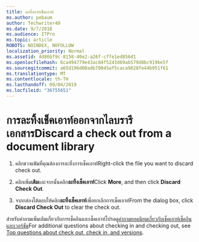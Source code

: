 ```yaml
---
title: ละทิ้งการเช็คเอาท์
ms.author: pebaum
author: Techwriter40
ms.date: 9/7/2018
ms.audience: ITPro
ms.topic: article
ROBOTS: NOINDEX, NOFOLLOW
localization_priority: Normal
ms.assetid: 4d86bf9c-8158-40e2-a26f-cffe1ed856d1
ms.openlocfilehash: 6ca494779e43ac84f5243d69ab579d8bc919be5f
ms.sourcegitcommit: a65d196d00adb70045af5caca9828fe44b951f61
ms.translationtype: MT
ms.contentlocale: th-TH
ms.lasthandoff: 09/04/2019
ms.locfileid: "36755651"
---
```

# <a name="discard-a-check-out-from-a-document-library"></a><span data-ttu-id="286f8-102">การละทิ้งเช็คเอาท์ออกจากไลบรารีเอกสาร</span><span class="sxs-lookup"><span data-stu-id="286f8-102">Discard a check out from a document library</span></span>

1. <span data-ttu-id="286f8-103">คลิกขวาแฟ้มที่คุณต้องการละทิ้งการเช็คเอาท์</span><span class="sxs-lookup"><span data-stu-id="286f8-103">Right-click the file you want to discard check out.</span></span>
    
2. <span data-ttu-id="286f8-104">คลิกเพิ่ม**เติม**และจากนั้นคลิก**ละทิ้งเช็คเอาท์**</span><span class="sxs-lookup"><span data-stu-id="286f8-104">Click **More**, and then click **Discard Check Out**.</span></span> 
    
3. <span data-ttu-id="286f8-105">จากกล่องโต้ตอบให้คลิก**ละทิ้งเช็คเอาท์**เพื่อยกเลิกการเช็คเอาท์</span><span class="sxs-lookup"><span data-stu-id="286f8-105">From the dialog box, click **Discard Check Out** to clear the check out.</span></span> 
    
<span data-ttu-id="286f8-106">สำหรับคำถามเพิ่มเติมเกี่ยวกับการเช็คอินและเช็คเอาท์โปรดดู[คำถามยอดนิยมเกี่ยวกับเช็คเอาท์เช็คอินและเวอร์ชัน](https://go.microsoft.com/fwlink/?linkid=2018786)</span><span class="sxs-lookup"><span data-stu-id="286f8-106">For additional questions about checking in and checking out, see [Top questions about check out, check in, and versions](https://go.microsoft.com/fwlink/?linkid=2018786).</span></span>
  

